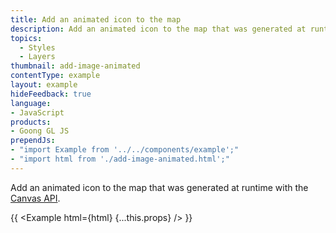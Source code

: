 ```yaml
---
title: Add an animated icon to the map
description: Add an animated icon to the map that was generated at runtime with the Canvas API.
topics:
  - Styles
  - Layers
thumbnail: add-image-animated
contentType: example
layout: example
hideFeedback: true
language:
- JavaScript
products:
- Goong GL JS
prependJs:
- "import Example from '../../components/example';"
- "import html from './add-image-animated.html';"
---
```


Add an animated icon to the map that was generated at runtime with the [Canvas API](https://developer.mozilla.org/en-US/docs/Web/javascript/Canvas_API).

{{ <Example html={html} {...this.props} /> }}
